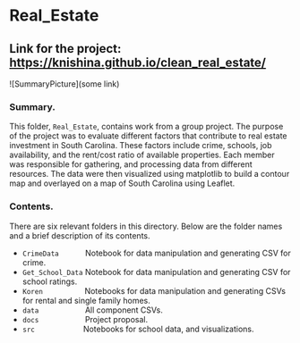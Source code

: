# Real_Estate

## Link for the project: https://knishina.github.io/clean_real_estate/

![SummaryPicture](some link)

### Summary.
This folder, `Real_Estate`, contains work from a group project.  The purpose of the project was to evaluate different factors that contribute to real estate investment in South Carolina.  These factors include crime, schools, job availability, and the rent/cost ratio of available properties.  Each member was responsible for gathering, and processing data from different resources.  The data were then visualized using matplotlib to build a contour map and overlayed on a map of South Carolina using Leaflet.

### Contents.
There are six relevant folders in this directory.  Below are the folder names and a brief description of its contents.
- `CrimeData` &nbsp; &nbsp; &nbsp;&nbsp; &nbsp; &nbsp; Notebook for data manipulation and generating CSV for crime.
- `Get_School_Data` Notebook for data manipulation and generating CSV for school ratings.
- `Koren` &nbsp; &nbsp; &nbsp; &nbsp; &nbsp; &nbsp; &nbsp; &nbsp; &nbsp; Notebooks for data manipulation and generating CSVs for rental and single family homes.
- `data` &nbsp; &nbsp; &nbsp; &nbsp; &nbsp; &nbsp; &nbsp; &nbsp; &nbsp; &nbsp; All component CSVs.
- `docs` &nbsp; &nbsp; &nbsp; &nbsp; &nbsp; &nbsp; &nbsp; &nbsp; &nbsp; &nbsp; Project proposal.
- `src` &nbsp; &nbsp; &nbsp; &nbsp; &nbsp; &nbsp; &nbsp; &nbsp; &nbsp; &nbsp; &nbsp;Notebooks for school data, and visualizations.
